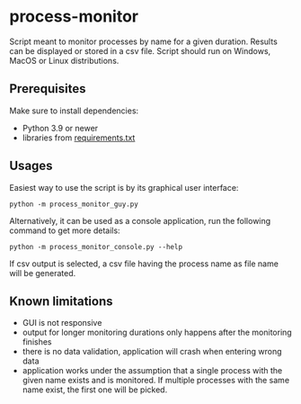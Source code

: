 # process-monitor
Script meant to monitor processes by name for a given duration.
Results can be displayed or stored in a csv file.
Script should run on Windows, MacOS or Linux distributions.

## Prerequisites
Make sure to install dependencies:
 - Python 3.9 or newer
 - libraries from [requirements.txt](requirements.txt)

## Usages
Easiest way to use the script is by its graphical user interface:
```
python -m process_monitor_guy.py
```
Alternatively, it can be used as a console application, run the following command to get more details:
```
python -m process_monitor_console.py --help
```
If csv output is selected, a csv file having the process name as file name will be generated.

## Known limitations
- GUI is not responsive
- output for longer monitoring durations only happens after the monitoring finishes
- there is no data validation, application will crash when entering wrong data
- application works under the assumption that a single process with the given name exists and is monitored. If multiple processes with the same name exist, the first one will be picked.
